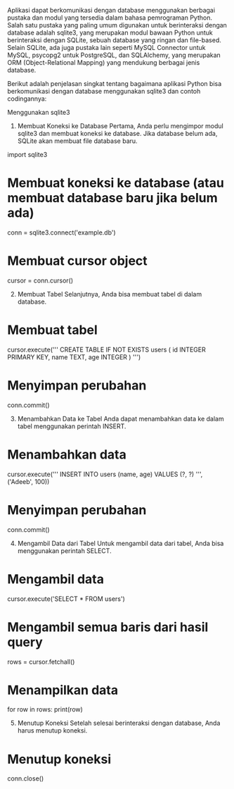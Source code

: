 Aplikasi dapat berkomunikasi dengan database menggunakan berbagai pustaka dan modul yang tersedia dalam bahasa pemrograman Python. Salah satu pustaka yang paling umum digunakan untuk berinteraksi dengan database adalah sqlite3, yang merupakan modul bawaan Python untuk berinteraksi dengan SQLite, sebuah database yang ringan dan file-based. Selain SQLite, ada juga pustaka lain seperti MySQL Connector untuk MySQL, psycopg2 untuk PostgreSQL, dan SQLAlchemy, yang merupakan ORM (Object-Relational Mapping) yang mendukung berbagai jenis database.

Berikut adalah penjelasan singkat tentang bagaimana aplikasi Python bisa berkomunikasi dengan database menggunakan sqlite3 dan contoh codingannya:

Menggunakan sqlite3
1. Membuat Koneksi ke Database
Pertama, Anda perlu mengimpor modul sqlite3 dan membuat koneksi ke database. Jika database belum ada, SQLite akan membuat file database baru.

import sqlite3

# Membuat koneksi ke database (atau membuat database baru jika belum ada)
conn = sqlite3.connect('example.db')

# Membuat cursor object
cursor = conn.cursor()

2. Membuat Tabel
Selanjutnya, Anda bisa membuat tabel di dalam database.

# Membuat tabel
cursor.execute('''
CREATE TABLE IF NOT EXISTS users (
    id INTEGER PRIMARY KEY,
    name TEXT,
    age INTEGER
)
''')

# Menyimpan perubahan
conn.commit()

3. Menambahkan Data ke Tabel
Anda dapat menambahkan data ke dalam tabel menggunakan perintah INSERT.

# Menambahkan data
cursor.execute('''
INSERT INTO users (name, age)
VALUES (?, ?)
''', ('Adeeb', 100))

# Menyimpan perubahan
conn.commit()

4. Mengambil Data dari Tabel
Untuk mengambil data dari tabel, Anda bisa menggunakan perintah SELECT.
# Mengambil data
cursor.execute('SELECT * FROM users')

# Mengambil semua baris dari hasil query
rows = cursor.fetchall()

# Menampilkan data
for row in rows:
    print(row)

5. Menutup Koneksi
Setelah selesai berinteraksi dengan database, Anda harus menutup koneksi.
# Menutup koneksi
conn.close()


